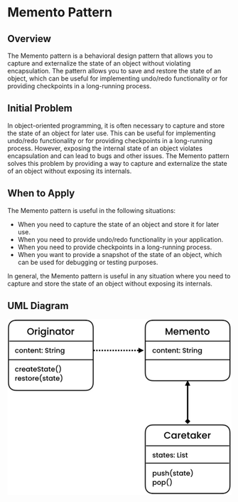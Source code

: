 # Memento Pattern
## Overview
The Memento pattern is a behavioral design pattern that allows you to capture and externalize the state of an object without violating encapsulation. The pattern allows you to save and restore the state of an object, which can be useful for implementing undo/redo functionality or for providing checkpoints in a long-running process.

## Initial Problem
In object-oriented programming, it is often necessary to capture and store the state of an object for later use. This can be useful for implementing undo/redo functionality or for providing checkpoints in a long-running process. However, exposing the internal state of an object violates encapsulation and can lead to bugs and other issues. The Memento pattern solves this problem by providing a way to capture and externalize the state of an object without exposing its internals.

## When to Apply
The Memento pattern is useful in the following situations:

* When you need to capture the state of an object and store it for later use.
* When you need to provide undo/redo functionality in your application.
* When you need to provide checkpoints in a long-running process.
* When you want to provide a snapshot of the state of an object, which can be used for debugging or testing purposes.

In general, the Memento pattern is useful in any situation where you need to capture and store the state of an object without exposing its internals.

## UML Diagram

![Alt text](/src/behavioral/memento/UML.jpg)